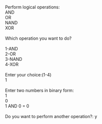 Perform logical operations:
<br>AND
<br>OR
<br>NAND
<br>XOR
<br>
<br>
Which operation you want to do?
<br>
<br>1-AND
<br>2-OR
<br>3-NAND
<br>4-XOR
<br>
<br>Enter your choice:(1-4) 
<br>1
<br>
<br>Enter two numbers in binary form: 
<br>1
<br>0
<br>1 AND 0 = 0
<br>
<br>Do you want to perform another operation?: y
